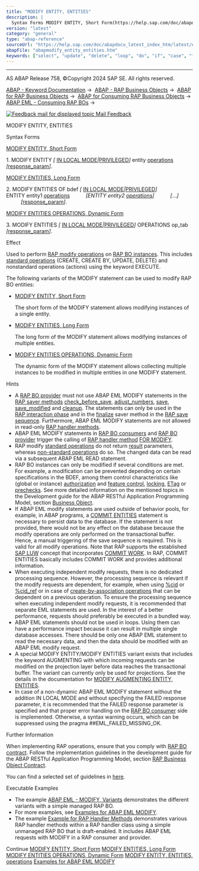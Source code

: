 ```yaml
---
title: "MODIFY ENTITY, ENTITIES"
description: |
  Syntax Forms MODIFY ENTITY, Short Form(https://help.sap.com/doc/abapdocu_latest_index_htm/latest/en-US/abapmodify_entity_short.htm) 1. MODIFY ENTITY  IN LOCAL MODE(https://help.sap.com/doc/abapdocu_latest_index_htm/latest/en-US/abapin_local_mode.htm)PRIVILEGED(https://help.sap.com/doc/
version: "latest"
category: "general"
type: "abap-reference"
sourceUrl: "https://help.sap.com/doc/abapdocu_latest_index_htm/latest/en-US/abapmodify_entity_entities.htm"
abapFile: "abapmodify_entity_entities.htm"
keywords: ["select", "update", "delete", "loop", "do", "if", "case", "try", "method", "class", "data", "types", "abapmodify", "entity", "entities"]
---
```


* * *

AS ABAP Release 758, ©Copyright 2024 SAP SE. All rights reserved.

[ABAP - Keyword Documentation](https://help.sap.com/doc/abapdocu_latest_index_htm/latest/en-US/abenabap.htm) →  [ABAP - RAP Business Objects](https://help.sap.com/doc/abapdocu_latest_index_htm/latest/en-US/abenabap_rap.htm) →  [ABAP for RAP Business Objects](https://help.sap.com/doc/abapdocu_latest_index_htm/latest/en-US/abenabap_for_rap_bos.htm) →  [ABAP for Consuming RAP Business Objects](https://help.sap.com/doc/abapdocu_latest_index_htm/latest/en-US/abenabap_consume_rap_bos.htm) →  [ABAP EML - Consuming RAP BOs](https://help.sap.com/doc/abapdocu_latest_index_htm/latest/en-US/abeneml.htm) → 

 [![](Mail.gif?object=Mail.gif "Feedback mail for displayed topic") Mail Feedback](mailto:f1_help@sap.com?subject=Feedback%20on%20ABAP%20Documentation&body=Document:%20MODIFY%20ENTITY%2C%20ENTITIES%2C%20ABAPMODIFY_ENTITY_ENTITIES%2C%20758%0D%0A%0D%0AError:%0D%0A%0D%0A%0D%0A%0D%0ASuggestion%20for%20improvement:)

MODIFY ENTITY, ENTITIES

Syntax Forms

[MODIFY ENTITY, Short Form](https://help.sap.com/doc/abapdocu_latest_index_htm/latest/en-US/abapmodify_entity_short.htm)

1\. MODIFY ENTITY *\[* [IN LOCAL MODE](https://help.sap.com/doc/abapdocu_latest_index_htm/latest/en-US/abapin_local_mode.htm)*|*[PRIVILEGED](https://help.sap.com/doc/abapdocu_latest_index_htm/latest/en-US/abapeml_privileged.htm)*\]* entity [operations](https://help.sap.com/doc/abapdocu_latest_index_htm/latest/en-US/abapmodify_entity_entities_op.htm) *\[*[response\_param](https://help.sap.com/doc/abapdocu_latest_index_htm/latest/en-US/abapeml_response.htm)*\]*.

[MODIFY ENTITIES, Long Form](https://help.sap.com/doc/abapdocu_latest_index_htm/latest/en-US/abapmodify_entities_long.htm)

2\. MODIFY ENTITIES OF bdef *\[* [IN LOCAL MODE](https://help.sap.com/doc/abapdocu_latest_index_htm/latest/en-US/abapin_local_mode.htm)*|*[PRIVILEGED](https://help.sap.com/doc/abapdocu_latest_index_htm/latest/en-US/abapeml_privileged.htm)*\]*
           ENTITY entity1 [operations](https://help.sap.com/doc/abapdocu_latest_index_htm/latest/en-US/abapmodify_entity_entities_op.htm)
          *\[*ENTITY entity2 [operations](https://help.sap.com/doc/abapdocu_latest_index_htm/latest/en-US/abapmodify_entity_entities_op.htm)*\]*
          *\[*...*\]*
          *\[*[response\_param](https://help.sap.com/doc/abapdocu_latest_index_htm/latest/en-US/abapeml_response.htm)*\]*.

[MODIFY ENTITIES OPERATIONS, Dynamic Form](https://help.sap.com/doc/abapdocu_latest_index_htm/latest/en-US/abapmodify_entities_operations_dyn.htm)

3\. MODIFY ENTITIES *\[* [IN LOCAL MODE](https://help.sap.com/doc/abapdocu_latest_index_htm/latest/en-US/abapin_local_mode.htm)*|*[PRIVILEGED](https://help.sap.com/doc/abapdocu_latest_index_htm/latest/en-US/abapeml_privileged.htm)*\]* OPERATIONS op\_tab *\[*[response\_param](https://help.sap.com/doc/abapdocu_latest_index_htm/latest/en-US/abapeml_response.htm)*\]*.

Effect

Used to perform [RAP modify operations](https://help.sap.com/doc/abapdocu_latest_index_htm/latest/en-US/abenrap_modify_operation_glosry.htm "Glossary Entry") on [RAP BO instances](https://help.sap.com/doc/abapdocu_latest_index_htm/latest/en-US/abenrap_bo_instance_glosry.htm "Glossary Entry"). This includes [standard operations](https://help.sap.com/doc/abapdocu_latest_index_htm/latest/en-US/abencrud_glosry.htm "Glossary Entry") (CREATE, CREATE BY, UPDATE, DELETE) and nonstandard operations (actions) using the keyword EXECUTE.

The following variants of the MODIFY statement can be used to modify RAP BO entities:

-   [MODIFY ENTITY, Short Form](https://help.sap.com/doc/abapdocu_latest_index_htm/latest/en-US/abapmodify_entity_short.htm)
    
    The short form of the MODIFY statement allows modifying instances of a single entity.
    
-   [MODIFY ENTITIES, Long Form](https://help.sap.com/doc/abapdocu_latest_index_htm/latest/en-US/abapmodify_entities_long.htm)
    
    The long form of the MODIFY statement allows modifying instances of multiple entities.
    
-   [MODIFY ENTITIES OPERATIONS, Dynamic Form](https://help.sap.com/doc/abapdocu_latest_index_htm/latest/en-US/abapmodify_entities_operations_dyn.htm)
    
    The dynamic form of the MODIFY statement allows collecting multiple instances to be modified in multiple entities in one MODIFY statement.
    

Hints

-   A [RAP BO provider](https://help.sap.com/doc/abapdocu_latest_index_htm/latest/en-US/abenrap_bo_provider_glosry.htm "Glossary Entry") must not use ABAP EML MODIFY statements in the [RAP saver methods](https://help.sap.com/doc/abapdocu_latest_index_htm/latest/en-US/abenabp_saver_method_glosry.htm "Glossary Entry") [check\_before\_save](https://help.sap.com/doc/abapdocu_latest_index_htm/latest/en-US/abensaver_check_before_save.htm), [adjust\_numbers](https://help.sap.com/doc/abapdocu_latest_index_htm/latest/en-US/abensaver_adjust_numbers.htm), [save](https://help.sap.com/doc/abapdocu_latest_index_htm/latest/en-US/abensaver_method_save.htm), [save\_modified](https://help.sap.com/doc/abapdocu_latest_index_htm/latest/en-US/abaprap_saver_meth_save_modified.htm) and [cleanup](https://help.sap.com/doc/abapdocu_latest_index_htm/latest/en-US/abensaver_method_cleanup.htm). The statements can only be used in the [RAP interaction phase](https://help.sap.com/doc/abapdocu_latest_index_htm/latest/en-US/abenrap_int_phase_glosry.htm "Glossary Entry") and in the [finalize](https://help.sap.com/doc/abapdocu_latest_index_htm/latest/en-US/abensaver_finalize.htm) saver method in the [RAP save sequence](https://help.sap.com/doc/abapdocu_latest_index_htm/latest/en-US/abenrap_save_seq_glosry.htm "Glossary Entry"). Furthermore, ABAP EML MODIFY statements are not allowed in read-only [RAP handler methods](https://help.sap.com/doc/abapdocu_latest_index_htm/latest/en-US/abenabp_handler_method_glosry.htm "Glossary Entry").
-   ABAP EML MODIFY statements in [RAP BO consumers](https://help.sap.com/doc/abapdocu_latest_index_htm/latest/en-US/abenrap_bo_consumer_glosry.htm "Glossary Entry") and [RAP BO provider](https://help.sap.com/doc/abapdocu_latest_index_htm/latest/en-US/abenrap_bo_provider_glosry.htm "Glossary Entry") trigger the calling of [RAP handler method](https://help.sap.com/doc/abapdocu_latest_index_htm/latest/en-US/abenabp_handler_method_glosry.htm "Glossary Entry") [FOR MODIFY](https://help.sap.com/doc/abapdocu_latest_index_htm/latest/en-US/abaphandler_meth_modify.htm).
-   RAP modify [standard operations](https://help.sap.com/doc/abapdocu_latest_index_htm/latest/en-US/abenrap_standard_operation_glosry.htm "Glossary Entry") do not return [result](https://help.sap.com/doc/abapdocu_latest_index_htm/latest/en-US/abapeml_result.htm) parameters, whereas [non-standard operations](https://help.sap.com/doc/abapdocu_latest_index_htm/latest/en-US/abenrap_nstandard_operation_glosry.htm "Glossary Entry") do so. The changed data can be read via a subsequent ABAP EML READ statement.
-   RAP BO instances can only be modified if several conditions are met. For example, a modification can be prevented depending on certain specifications in the BDEF, among them control characteristics like (global or instance) [authorization](https://help.sap.com/doc/abapdocu_latest_index_htm/latest/en-US/abenbdl_authorization.htm) and [feature control](https://help.sap.com/doc/abapdocu_latest_index_htm/latest/en-US/abenbdl_actions_fc.htm), [locking](https://help.sap.com/doc/abapdocu_latest_index_htm/latest/en-US/abenbdl_locking.htm), [ETag](https://help.sap.com/doc/abapdocu_latest_index_htm/latest/en-US/abenbdl_etag.htm) or [prechecks](https://help.sap.com/doc/abapdocu_latest_index_htm/latest/en-US/abenbdl_precheck.htm). See more detailed information on the mentioned topics in the Development guide for the ABAP RESTful Application Programming Model, section [Business Object](https://help.sap.com/docs/ABAP_Cloud/f055b8bf582d4f34b91da667bc1fcce6/a3ff9dcdb25a4f1a9408422b8ba5fa00?version=sap_cross_product_abap).
-   If ABAP EML modify statements are used outside of behavior pools, for example, in ABAP programs, a [COMMIT ENTITIES](https://help.sap.com/doc/abapdocu_latest_index_htm/latest/en-US/abapcommit_entities.htm) statement is necessary to persist data to the database. If the statement is not provided, there would not be any effect on the database because the modify operations are only performed on the transactional buffer. Hence, a manual triggering of the save sequence is required. This is valid for all modify operations. Note that RAP supports the established [SAP LUW](https://help.sap.com/doc/abapdocu_latest_index_htm/latest/en-US/abensap_luw_glosry.htm "Glossary Entry") concept that incorporates [COMMIT WORK](https://help.sap.com/doc/abapdocu_latest_index_htm/latest/en-US/abapcommit.htm). In RAP, COMMIT ENTITIES basically includes COMMIT WORK and provides additional information.
-   When executing independent modify requests, there is no dedicated processing sequence. However, the processing sequence is relevant if the modify requests are dependent, for example, when using [%cid](https://help.sap.com/doc/abapdocu_latest_index_htm/latest/en-US/abapderived_types_comp.htm) or [%cid\_ref](https://help.sap.com/doc/abapdocu_latest_index_htm/latest/en-US/abapderived_types_comp.htm) or in case of [create-by-association operations](https://help.sap.com/doc/abapdocu_latest_index_htm/latest/en-US/abenrap_cba_operation_glosry.htm "Glossary Entry") that can be dependent on a previous operation. To ensure the processing sequence when executing independent modify requests, it is recommended that separate EML statements are used. In the interest of a better performance, requests should preferably be executed in a bundled way.
-   ABAP EML statements should not be used in loops. Using them can have a performance impact because it can result in multiple single database accesses. There should be only one ABAP EML statement to read the necessary data, and then the data should be modified with an ABAP EML modify request.
-   A special MODIFY ENTITY/MODIFY ENTITIES variant exists that includes the keyword AUGMENTING with which incoming requests can be modified on the projection layer before data reaches the transactional buffer. The variant can currently only be used for projections. See the details in the documentation for [MODIFY AUGMENTING ENTITY, ENTITIES](https://help.sap.com/doc/abapdocu_latest_index_htm/latest/en-US/abapmodify_aug_entity_entities.htm).
-   In case of a non-dynamic ABAP EML MODIFY statement without the addition IN LOCAL MODE and without specifying the FAILED response parameter, it is recommended that the FAILED response parameter is specified and that proper error handling on the [RAP BO consumer](https://help.sap.com/doc/abapdocu_latest_index_htm/latest/en-US/abenrap_bo_consumer_glosry.htm "Glossary Entry") side is implemented. Otherwise, a syntax warning occurs, which can be suppressed using the pragma ##EML\_FAILED\_MISSING\_OK.

Further Information

When implementing RAP operations, ensure that you comply with [RAP BO contract](https://help.sap.com/doc/abapdocu_latest_index_htm/latest/en-US/abenrap_bo_contract_glosry.htm "Glossary Entry"). Follow the implementation guidelines in the development guide for the ABAP RESTful Application Programming Model, section [RAP Business Object Contract](https://help.sap.com/docs/ABAP_Cloud/f055b8bf582d4f34b91da667bc1fcce6/3a402c5cf6a74bc1a1de080b2a7c6978?version=sap_cross_product_abap).

You can find a selected set of guidelines in [here](https://help.sap.com/doc/abapdocu_latest_index_htm/latest/en-US/abaprap_impl_rules.htm).

Executable Examples

-   The example [ABAP EML - MODIFY, Variants](https://help.sap.com/doc/abapdocu_latest_index_htm/latest/en-US/abeneml_modify_alternatives_abexa.htm) demonstrates the different variants with a simple managed RAP BO.
-   For more examples, see [Examples for ABAP EML MODIFY](https://help.sap.com/doc/abapdocu_latest_index_htm/latest/en-US/abapeml_modify_examples_abexas.htm).
-   The example [Example for RAP Handler Methods](https://help.sap.com/doc/abapdocu_latest_index_htm/latest/en-US/abenrap_handler_methods_abexa.htm) demonstrates various RAP handler methods within a RAP handler class using a simple unmanaged RAP BO that is draft-enabled. It includes ABAP EML requests with MODIFY in a RAP consumer and provider.

Continue
[MODIFY ENTITY, Short Form](https://help.sap.com/doc/abapdocu_latest_index_htm/latest/en-US/abapmodify_entity_short.htm)
[MODIFY ENTITIES, Long Form](https://help.sap.com/doc/abapdocu_latest_index_htm/latest/en-US/abapmodify_entities_long.htm)
[MODIFY ENTITIES OPERATIONS, Dynamic Form](https://help.sap.com/doc/abapdocu_latest_index_htm/latest/en-US/abapmodify_entities_operations_dyn.htm)
[MODIFY ENTITY, ENTITIES, operations](https://help.sap.com/doc/abapdocu_latest_index_htm/latest/en-US/abapmodify_entity_entities_op.htm)
[Examples for ABAP EML MODIFY](https://help.sap.com/doc/abapdocu_latest_index_htm/latest/en-US/abapeml_modify_examples_abexas.htm)